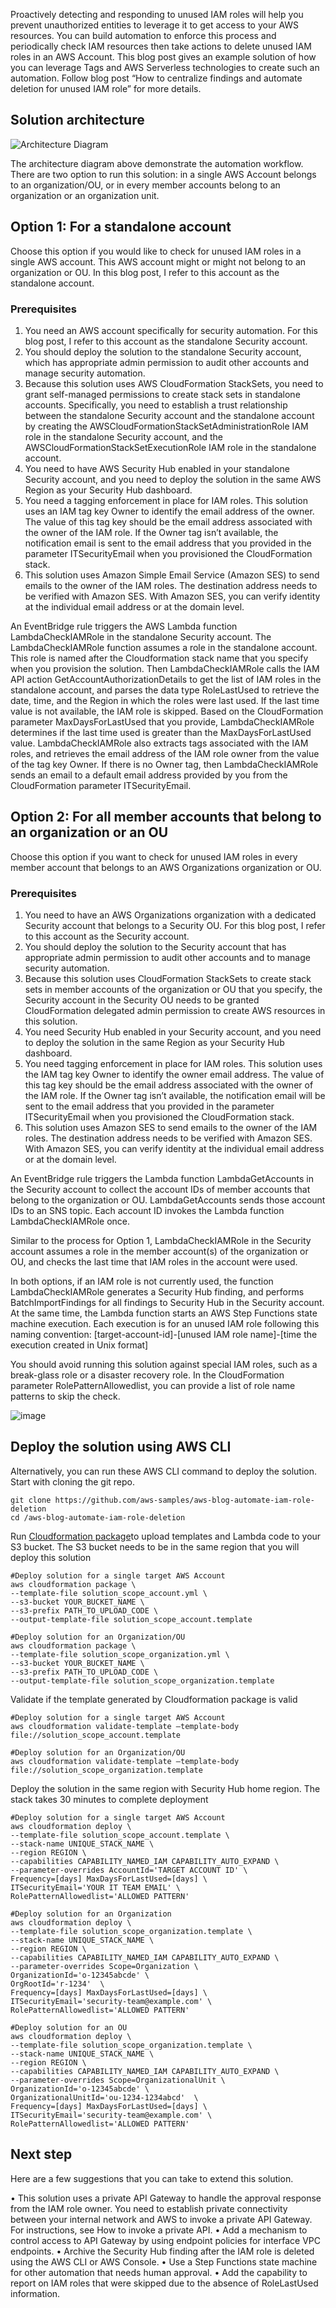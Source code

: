 Proactively detecting and responding to unused IAM roles will help you prevent unauthorized entities to leverage it to get access to your AWS resources. You can build automation to enforce this process and periodically check IAM resources then take actions to delete unused IAM roles in an AWS Account. This blog post gives an example solution of how you can leverage Tags and AWS Serverless technologies to create such an automation. Follow blog post “How to centralize findings and automate deletion for unused IAM role” for more details.


## **Solution architecture**

![Architecture Diagram](/images/checkUnusedIAMRoleSolution.png)

The architecture diagram above demonstrate the automation workflow. There are two option to run this solution: in a single AWS Account belongs to an organization/OU, or in every member accounts belong to an organization or an organization unit.

## Option 1: For a standalone account
Choose this option if you would like to check for unused IAM roles in a single AWS account. This AWS account might or might not belong to an organization or OU. In this blog post, I refer to this account as the standalone account.
### Prerequisites
1.	You need an AWS account specifically for security automation. For this blog post, I refer to this account as the standalone Security account. 
2.	You should deploy the solution to the standalone Security account, which has appropriate admin permission to audit other accounts and manage security automation.
3.	Because this solution uses AWS CloudFormation StackSets, you need to grant self-managed permissions to create stack sets in standalone accounts. Specifically, you need to establish a trust relationship between the standalone Security account and the standalone account by creating the AWSCloudFormationStackSetAdministrationRole IAM role in the standalone Security account, and the AWSCloudFormationStackSetExecutionRole IAM role in the standalone account.
4.	You need to have AWS Security Hub enabled in your standalone Security account, and you need to deploy the solution in the same AWS Region as your Security Hub dashboard.
5.	You need a tagging enforcement in place for IAM roles. This solution uses an IAM tag key Owner to identify the email address of the owner. The value of this tag key should be the email address associated with the owner of the IAM role. If the Owner tag isn’t available, the notification email is sent to the email address that you provided in the parameter ITSecurityEmail when you provisioned the CloudFormation stack.
6.	This solution uses Amazon Simple Email Service (Amazon SES) to send emails to the owner of the IAM roles. The destination address needs to be verified with Amazon SES.  With Amazon SES, you can verify identity at the individual email address or at the domain level.

An EventBridge rule triggers the AWS Lambda function LambdaCheckIAMRole in the standalone Security account. The LambdaCheckIAMRole function assumes a role in the standalone account. This role is named after the Cloudformation stack name that you specify when you provision the solution. Then LambdaCheckIAMRole calls the IAM API action GetAccountAuthorizationDetails to get the list of IAM roles in the standalone account, and parses the data type RoleLastUsed to retrieve the date, time, and the Region in which the roles were last used. If the last time value is not available, the IAM role is skipped. Based on the CloudFormation parameter MaxDaysForLastUsed that you provide, LambdaCheckIAMRole determines if the last time used is greater than the MaxDaysForLastUsed value. LambdaCheckIAMRole also extracts tags associated with the IAM roles, and retrieves the email address of the IAM role owner from the value of the tag key Owner. If there is no Owner tag, then LambdaCheckIAMRole sends an email to a default email address provided by you from the CloudFormation parameter ITSecurityEmail.


## Option 2: For all member accounts that belong to an organization or an OU
Choose this option if you want to check for unused IAM roles in every member account that belongs to an AWS Organizations organization or OU.
### Prerequisites

1.	You need to have an AWS Organizations organization with a dedicated Security account that belongs to a Security OU. For this blog post, I refer to this account as the Security account.
2.	You should deploy the solution to the Security account that has appropriate admin permission to audit other accounts and to manage security automation.
3.	Because this solution uses CloudFormation StackSets to create stack sets in member accounts of the organization or OU that you specify, the Security account in the Security OU needs to be granted CloudFormation delegated admin permission to create AWS resources in this solution. 
4.	You need Security Hub enabled in your Security account, and you need to deploy the solution in the same Region as your Security Hub dashboard.
5.	You need tagging enforcement in place for IAM roles. This solution uses the IAM tag key Owner to identify the owner email address. The value of this tag key should be the email address associated with the owner of the IAM role. If the Owner tag isn’t available, the notification email will be sent to the email address that you provided in the parameter ITSecurityEmail when you provisioned the CloudFormation stack.
6.	This solution uses Amazon SES to send emails to the owner of the IAM roles. The destination address needs to be verified with Amazon SES. With Amazon SES, you can verify identity at the individual email address or at the domain level.	


An EventBridge rule triggers the Lambda function LambdaGetAccounts in the Security account to collect the account IDs of member accounts that belong to the organization or OU. LambdaGetAccounts sends those account IDs to an SNS topic. Each account ID invokes the Lambda function LambdaCheckIAMRole once.

Similar to the process for Option 1, LambdaCheckIAMRole in the Security account assumes a role in the member account(s) of the organization or OU, and checks the last time that IAM roles in the account were used. 

In both options, if an IAM role is not currently used, the function LambdaCheckIAMRole generates a Security Hub finding, and performs BatchImportFindings for all findings to Security Hub in the Security account. At the same time, the Lambda function starts an AWS Step Functions state machine execution. Each execution is for an unused IAM role following this naming convention: [target-account-id]-[unused IAM role name]-[time the execution created in Unix format]

You should avoid running this solution against special IAM roles, such as a break-glass role or a disaster recovery role. In the CloudFormation parameter RolePatternAllowedlist, you can provide a list of role name patterns to skip the check.

![image](https://user-images.githubusercontent.com/11528891/184822475-b36e5902-18ea-4c97-b1d7-529adb697b8e.png)


## Deploy the solution using AWS CLI

Alternatively, you can run these AWS CLI command to deploy the solution. Start with cloning the git repo. 

```
git clone https://github.com/aws-samples/aws-blog-automate-iam-role-deletion 
cd /aws-blog-automate-iam-role-deletion
```

Run [Cloudformation package](https://docs.aws.amazon.com/cli/latest/reference/cloudformation/package.html)to upload templates and Lambda code to your S3 bucket. The S3 bucket needs to be in the same region that you will deploy this solution

```
#Deploy solution for a single target AWS Account
aws cloudformation package \
--template-file solution_scope_account.yml \
--s3-bucket YOUR_BUCKET_NAME \
--s3-prefix PATH_TO_UPLOAD_CODE \
--output-template-file solution_scope_account.template
```

```
#Deploy solution for an Organization/OU
aws cloudformation package \
--template-file solution_scope_organization.yml \
--s3-bucket YOUR_BUCKET_NAME \
--s3-prefix PATH_TO_UPLOAD_CODE \
--output-template-file solution_scope_organization.template
```


Validate if the template generated by Cloudformation package is valid

```
#Deploy solution for a single target AWS Account
aws cloudformation validate-template —template-body file://solution_scope_account.template
```

```
#Deploy solution for an Organization/OU
aws cloudformation validate-template —template-body file://solution_scope_organization.template
```

Deploy the solution in the same region with Security Hub home region. The stack takes 30 minutes to complete deployment

```
#Deploy solution for a single target AWS Account
aws cloudformation deploy \
--template-file solution_scope_account.template \
--stack-name UNIQUE_STACK_NAME \
--region REGION \
--capabilities CAPABILITY_NAMED_IAM CAPABILITY_AUTO_EXPAND \
--parameter-overrides AccountId='TARGET ACCOUNT ID' \
Frequency=[days] MaxDaysForLastUsed=[days] \
ITSecurityEmail='YOUR IT TEAM EMAIL' \
RolePatternAllowedlist='ALLOWED PATTERN'
```

```
#Deploy solution for an Organization
aws cloudformation deploy \
--template-file solution_scope_organization.template \
--stack-name UNIQUE_STACK_NAME \
--region REGION \
--capabilities CAPABILITY_NAMED_IAM CAPABILITY_AUTO_EXPAND \
--parameter-overrides Scope=Organization \
OrganizationId='o-12345abcde' \
OrgRootId='r-1234'  \
Frequency=[days] MaxDaysForLastUsed=[days] \
ITSecurityEmail='security-team@example.com' \
RolePatternAllowedlist='ALLOWED PATTERN'
```

```
#Deploy solution for an OU
aws cloudformation deploy \
--template-file solution_scope_organization.template \
--stack-name UNIQUE_STACK_NAME \
--region REGION \
--capabilities CAPABILITY_NAMED_IAM CAPABILITY_AUTO_EXPAND \
--parameter-overrides Scope=OrganizationalUnit \
OrganizationId='o-12345abcde' \
OrganizationalUnitId='ou-1234-1234abcd'  \
Frequency=[days] MaxDaysForLastUsed=[days] \
ITSecurityEmail='security-team@example.com' \
RolePatternAllowedlist='ALLOWED PATTERN'
```



## Next step
Here are a few suggestions that you can take to extend this solution.

•	This solution uses a private API Gateway to handle the approval response from the IAM role owner. You need to establish private connectivity between your internal network and AWS to invoke a private API Gateway. For instructions, see How to invoke a private API.
•	Add a mechanism to control access to API Gateway by using endpoint policies for interface VPC endpoints.
•	Archive the Security Hub finding after the IAM role is deleted using the AWS CLI or AWS Console.
•	Use a Step Functions state machine for other automation that needs human approval.
•	Add the capability to report on IAM roles that were skipped due to the absence of RoleLastUsed information.

